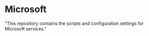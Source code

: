 # Microsoft

"This repository contains the scripts and configuration settings for Microsoft services."
